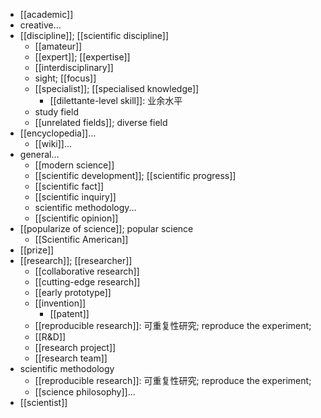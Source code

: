 - [[academic]]
- creative...
- [[discipline]]; [[scientific discipline]]
    - [[amateur]]
    - [[expert]]; [[expertise]]
    - [[interdisciplinary]]
    - sight; [[focus]]
    - [[specialist]]; [[specialised knowledge]]
        - [[dilettante-level skill]]: 业余水平
    - study field
    - [[unrelated fields]]; diverse field
- [[encyclopedia]]...
    - [[wiki]]...
- general...
    - [[modern science]]
    - [[scientific development]]; [[scientific progress]]
    - [[scientific fact]]
    - [[scientific inquiry]]
    - scientific methodology...
    - [[scientific opinion]]
- [[popularize of science]]; popular science
    - [[Scientific American]]
- [[prize]]
- [[research]]; [[researcher]]
    - [[collaborative research]]
    - [[cutting-edge research]]
    - [[early prototype]]
    - [[invention]]
        - [[patent]]
    - [[reproducible research]]: 可重复性研究; reproduce the experiment;
    - [[R&D]]
    - [[research project]]
    - [[research team]]
- scientific methodology
    - [[reproducible research]]: 可重复性研究; reproduce the experiment;
    - [[science philosophy]]...
- [[scientist]]
